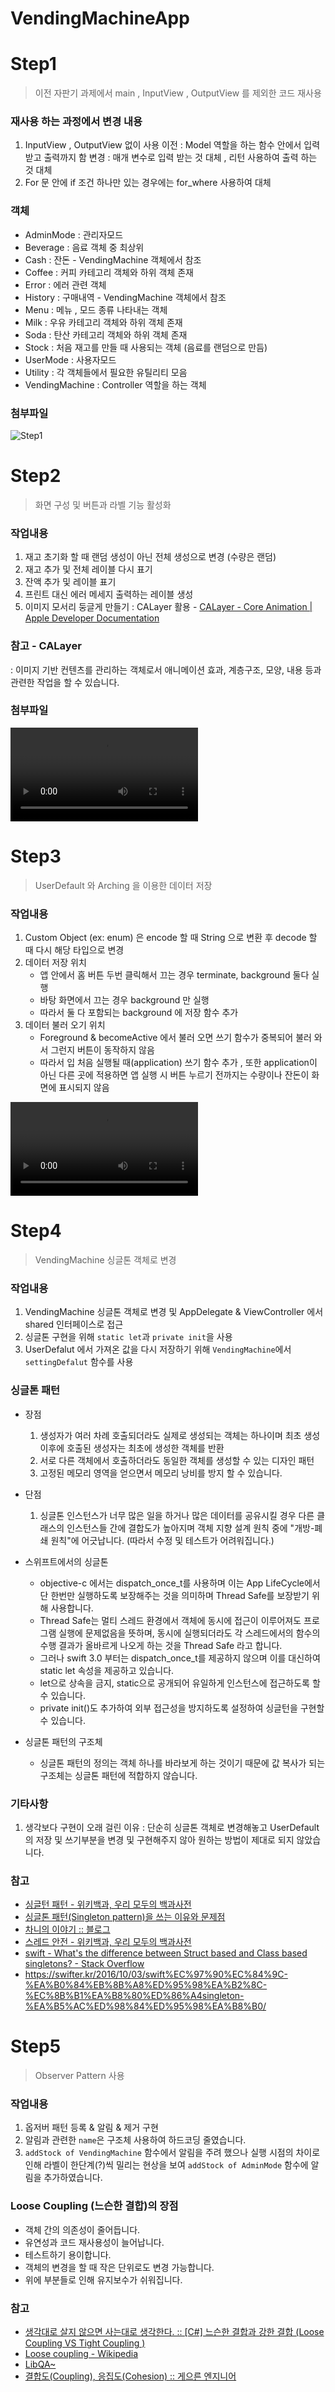 # VendingMachineApp

# Step1
> 이전 자판기 과제에서 main , InputView , OutputView 를 제외한 코드 재사용

### 재사용 하는 과정에서 변경 내용
1. InputView , OutputView 없이 사용
    이전 : Model 역할을 하는 함수 안에서 입력 받고 출력까지 함
    변경 : 매개 변수로 입력 받는 것 대체 , 리턴 사용하여 출력 하는 것 대체
2. For 문 안에 if 조건 하나만 있는 경우에는 for_where 사용하여 대체

### 객체
- AdminMode : 관리자모드
- Beverage : 음료 객체 중 최상위
- Cash : 잔돈 - VendingMachine 객체에서 참조
- Coffee : 커피 카테고리 객체와 하위 객체 존재
- Error : 에러 관련 객체
- History : 구매내역 - VendingMachine 객체에서 참조
- Menu : 메뉴 , 모드 종류 나타내는 객체
- Milk : 우유 카테고리 객체와 하위 객체 존재
- Soda : 탄산 카테고리 객체와 하위 객체 존재
- Stock : 처음 재고를 만들 때 사용되는 객체 (음료를 랜덤으로 만듬)
- UserMode : 사용자모드
- Utility : 각 객체들에서 필요한 유틸리티 모음
- VendingMachine : Controller 역할을 하는 객체

### 첨부파일
![Step1](CaptureImage/Step1.png)

# Step2
> 화면 구성 및 버튼과 라벨 기능 활성화

### 작업내용
1. 재고 초기화 할 때 랜덤 생성이 아닌 전체 생성으로 변경 (수량은 랜덤)
2. 재고 추가 및 전체 레이블 다시 표기
3. 잔액 추가 및 레이블 표기
4. 프린트 대신 에러 메세지 출력하는 레이블 생성
5. 이미지 모서리 둥글게 만들기 : CALayer 활용 - [CALayer - Core Animation | Apple Developer Documentation](https://developer.apple.com/documentation/quartzcore/calayer)

### 참고 - CALayer
: 이미지 기반 컨텐츠를 관리하는 객체로서 애니메이션 효과, 계층구조, 모양, 내용 등과 관련한 작업을 할 수 있습니다.

### 첨부파일
![Step2 Demo](CaptureImage/Step2Demo.mov)

# Step3
> UserDefault 와 Arching 을 이용한 데이터 저장

### 작업내용
1. Custom Object (ex: enum) 은 encode 할 때 String 으로 변환 후 decode 할 때 다시 해당 타입으로 변경
2. 데이터 저장 위치
    - 앱 안에서 홈 버튼 두번 클릭해서 끄는 경우 terminate, background 둘다 실행
    - 바탕 화면에서 끄는 경우 background 만 실행
    - 따라서 둘 다 포함되는 background 에 저장 함수 추가
3. 데이터 불러 오기 위치
    - Foreground & becomeActive 에서 불러 오면 쓰기 함수가 중복되어 불러 와서 그런지 버튼이 동작하지 않음
    - 따라서 입 처음 실행될 때(application) 쓰기 함수 추가 , 또한 application이 아닌 다른 곳에 적용하면 앱 실행 시 버튼 누르기 전까지는 수량이나 잔돈이 화면에 표시되지 않음

![Step3 Demo](CaptureImage/Step3Demo.mov)

# Step4
> VendingMachine 싱글톤 객체로 변경

### 작업내용
1. VendingMachine 싱글톤 객체로 변경 및 AppDelegate & ViewController 에서 shared 인터페이스로 접근
2. 싱글톤 구현을 위해 `static let`과 `private init`을 사용
3. UserDefalut 에서 가져온 값을 다시 저장하기 위해 `VendingMachine`에서 `settingDefalut` 함수를 사용

### 싱글톤 패턴
 - 장점
    1. 생성자가 여러 차례 호출되더라도 실제로 생성되는 객체는 하나이며 최초 생성 이후에 호출된 생성자는 최초에 생성한 객체를 반환
    2. 서로 다른 객체에서 호출하더라도 동일한 객체를 생성할 수 있는 디자인 패턴
    3. 고정된 메모리 영역을 얻으면서 메모리 낭비를 방지 할 수 있습니다.
    
 - 단점
    1. 싱글톤 인스턴스가 너무 많은 일을 하거나 많은 데이터를 공유시킬 경우 다른 클래스의 인스턴스들 간에 결합도가 높아지며 객체 지향 설계 원칙 중에 "개방-폐쇄 원칙"에 어긋납니다. (따라서 수정 및 테스트가 어려워집니다.)
    
 - 스위프트에서의 싱글톤
    - objective-c 에서는 dispatch_once_t를 사용하며 이는 App LifeCycle에서 단 한번만 실행하도록 보장해주는 것을 의미하며 Thread Safe를 보장받기 위해 사용합니다. 
    - Thread Safe는 멀티 스레드 환경에서 객체에 동시에 접근이 이루어져도 프로그램 실행에 문제없음을 뜻하며, 동시에 실행되더라도 각 스레드에서의 함수의 수행 결과가 올바르게 나오게 하는 것을 Thread Safe 라고 합니다.
    - 그러나 swift 3.0 부터는 dispatch_once_t를 제공하지 않으며 이를 대신하여 static let 속성을 제공하고 있습니다.
    - let으로 상속을 금지, static으로 공개되어 유일하게 인스턴스에 접근하도록 할 수 있습니다.
    - private init()도 추가하여 외부 접근성을 방지하도록 설정하여 싱글턴을 구현할 수 있습니다.

 - 싱글톤 패턴의 구조체
    - 싱글톤 패턴의 정의는 객체 하나를 바라보게 하는 것이기 때문에 값 복사가 되는 구조체는 싱글톤 패턴에 적합하지 않습니다.
    

### 기타사항
1. 생각보다 구현이 오래 걸린 이유 : 단순히 싱글톤 객체로 변경해놓고 UserDefault의 저장 및 쓰기부분을 변경 및 구현해주지 않아 원하는 방법이 제대로 되지 않았습니다.

### 참고
 - [싱글턴 패턴 - 위키백과, 우리 모두의 백과사전](https://ko.wikipedia.org/wiki/%EC%8B%B1%EA%B8%80%ED%84%B4_%ED%8C%A8%ED%84%B4)
 - [싱글톤 패턴(Singleton pattern)을 쓰는 이유와 문제점](http://jeong-pro.tistory.com/86)
 - [차니의 이야기 :: 블로그](http://faith-developer.tistory.com/68)
 - [스레드 안전 - 위키백과, 우리 모두의 백과사전](https://ko.wikipedia.org/wiki/%EC%8A%A4%EB%A0%88%EB%93%9C_%EC%95%88%EC%A0%84)
 - [swift - What's the difference between Struct based and Class based singletons? - Stack Overflow](https://stackoverflow.com/questions/36788169/whats-the-difference-between-struct-based-and-class-based-singletons)
 - https://swifter.kr/2016/10/03/swift%EC%97%90%EC%84%9C-%EA%B0%84%EB%8B%A8%ED%95%98%EA%B2%8C-%EC%8B%B1%EA%B8%80%ED%86%A4singleton-%EA%B5%AC%ED%98%84%ED%95%98%EA%B8%B0/

# Step5
> Observer Pattern 사용

### 작업내용
1. 옵저버 패턴 등록 & 알림 & 제거 구현
2. 알림과 관련한 `name`은 구조체 사용하여 하드코딩 줄였습니다.
3. `addStock of VendingMachine` 함수에서 알림을 주려 했으나 실행 시점의 차이로 인해 라벨이 한단계(?)씩 밀리는 현상을 보여 `addStock of AdminMode` 함수에 알림을 추가하였습니다.

### Loose Coupling (느슨한 결합)의 장점
 - 객체 간의 의존성이 줄어듭니다. 
 - 유연성과 코드 재사용성이 늘어납니다.
 - 테스트하기 용이합니다.
 - 객체의 변경을 할 때 작은 단위로도 변경 가능합니다.
 - 위에 부분들로 인해 유지보수가 쉬워집니다.
    
### 참고
 - [생각대로 살지 않으면 사는대로 생각한다. :: [C#] 느슨한 결합과 강한 결합 (Loose Coupling VS Tight Coupling )](http://hongjinhyeon.tistory.com/141)
 - [Loose coupling - Wikipedia](https://en.wikipedia.org/wiki/Loose_coupling)
 - [LibQA~](http://www.libqa.com/wiki/11)
 - [결합도(Coupling), 응집도(Cohesion) :: 게으른 엔지니어](http://lazineer.tistory.com/93)
